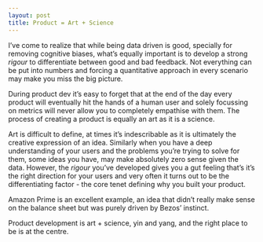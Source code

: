 ```yaml
---
layout: post
title: Product = Art + Science
---
```


I’ve come to realize that while being data driven is good, specially for removing cognitive biases, what’s equally important is to develop a strong *rigour* to differentiate between good and bad feedback. Not everything can be put into numbers and forcing a quantitative approach in every scenario may make you miss the big picture.

During product dev it’s easy to forget that at the end of the day every product will eventually hit the hands of a human user and solely focussing on metrics will never allow you to completely empathise with them. The process of creating a product is equally an art as it is a science. 

Art is difficult to define, at times it’s indescribable as it is ultimately the creative expression of an idea. Similarly when you have a deep understanding of your users and the problems you’re trying to solve for them, some ideas you have, may make absolutely zero sense given the data. However, the *rigour* you’ve developed gives you a gut feeling that’s it’s the right direction for your users and very often it turns out to be the differentiating factor - the core tenet defining why you built your product. 

Amazon Prime is an excellent example, an idea that didn’t really make sense on the balance sheet but was purely driven by Bezos’ instinct.

Product development is art + science, yin and yang, and the right place to be is at the centre. 
